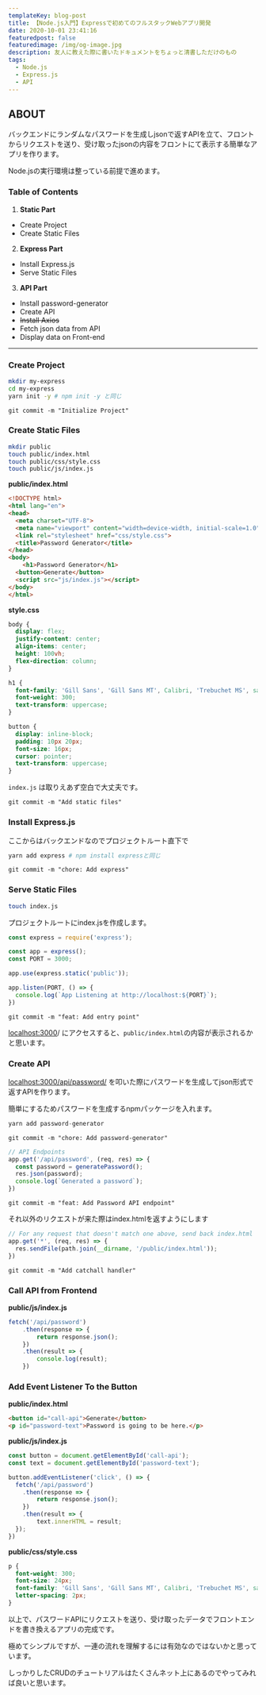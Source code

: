 ```yaml
---
templateKey: blog-post
title: 【Node.js入門】Expressで初めてのフルスタックWebアプリ開発
date: 2020-10-01 23:41:16
featuredpost: false
featuredimage: /img/og-image.jpg
description: 友人に教えた際に書いたドキュメントをちょっと清書しただけのもの
tags:
  - Node.js
  - Express.js
  - API
---
```


## ABOUT

バックエンドにランダムなパスワードを生成しjsonで返すAPIを立て、フロントからリクエストを送り、受け取ったjsonの内容をフロントにて表示する簡単なアプリを作ります。

Node.jsの実行環境は整っている前提で進めます。

### Table of Contents

1. **Static Part**
- Create Project
- Create Static Files

2. **Express Part**

- Install Express.js
- Serve Static Files

3. **API Part**

- Install password-generator
- Create API
- ~~Install Axios~~
- Fetch json data from API
- Display data on Front-end

---

### Create Project

```bash
mkdir my-express
cd my-express
yarn init -y # npm init -y と同じ
```

`git commit -m "Initialize Project"`

### Create Static Files

```bash
mkdir public
touch public/index.html
touch public/css/style.css
touch public/js/index.js
```

**public/index.html**

```html
<!DOCTYPE html>
<html lang="en">
<head>
  <meta charset="UTF-8">
  <meta name="viewport" content="width=device-width, initial-scale=1.0">
  <link rel="stylesheet" href="css/style.css">
  <title>Password Generator</title>
</head>
<body>
	<h1>Password Generator</h1>
  <button>Generate</button>
  <script src="js/index.js"></script>
</body>
</html>
```

**style.css**

```css
body {
  display: flex;
  justify-content: center;
  align-items: center;
  height: 100vh;
  flex-direction: column;
}

h1 {
  font-family: 'Gill Sans', 'Gill Sans MT', Calibri, 'Trebuchet MS', sans-serif;
  font-weight: 300;
  text-transform: uppercase;
}

button {
  display: inline-block;
  padding: 10px 20px;
  font-size: 16px;
  cursor: pointer;
  text-transform: uppercase;
}
```

`index.js` は取りえあず空白で大丈夫です。

`git commit -m "Add static files"`

### Install Express.js

ここからはバックエンドなのでプロジェクトルート直下で

```bash
yarn add express # npm install expressと同じ
```

`git commit -m "chore: Add express"`

### Serve Static Files

```bash
touch index.js
```

プロジェクトルートにindex.jsを作成します。

```jsx
const express = require('express');

const app = express();
const PORT = 3000;

app.use(express.static('public'));

app.listen(PORT, () => {
  console.log(`App Listening at http://localhost:${PORT}`);
})
```

`git commit -m "feat: Add entry point"`

[localhost:3000](http://localhost:3000)/ にアクセスすると、`public/index.html`の内容が表示されるかと思います。

### Create API

[localhost:3000/api/password/](http://localhost:3000/api/password/) を叩いた際にパスワードを生成してjson形式で返すAPIを作ります。

簡単にするためパスワードを生成するnpmパッケージを入れます。

```jsx
yarn add password-generator
```

`git commit -m "chore: Add password-generator"`

```jsx
// API Endpoints
app.get('/api/password', (req, res) => {
  const password = generatePassword();
  res.json(password);
  console.log(`Generated a password`);
})
```

`git commit -m "feat: Add Password API endpoint"`

それ以外のリクエストが来た際はindex.htmlを返すようにします

```jsx
// For any request that doesn't match one above, send back index.html
app.get('*', (req, res) => {
  res.sendFile(path.join(__dirname, '/public/index.html'));
})
```

`git commit -m "Add catchall handler"`

### Call API from Frontend

**public/js/index.js**

```jsx
fetch('/api/password')
	.then(response => {
		return response.json();
	})
	.then(result => {
		console.log(result);
	})
```

### Add Event Listener To the Button

**public/index.html**

```html
<button id="call-api">Generate</button>
<p id="password-text">Password is going to be here.</p>
```

**public/js/index.js**

```jsx
const button = document.getElementById('call-api');
const text = document.getElementById('password-text');

button.addEventListener('click', () => {
  fetch('/api/password')
	.then(response => {
		return response.json();
	})
	.then(result => {
		text.innerHTML = result;
  });
})
```

**public/css/style.css**

```css
p {
  font-weight: 300;
  font-size: 24px;
  font-family: 'Gill Sans', 'Gill Sans MT', Calibri, 'Trebuchet MS', sans-serif;
  letter-spacing: 2px;
}
```



以上で、パスワードAPIにリクエストを送り、受け取ったデータでフロントエンドを書き換えるアプリの完成です。

極めてシンプルですが、一連の流れを理解するには有効なのではないかと思っています。

しっかりしたCRUDのチュートリアルはたくさんネット上にあるのでやってみれば良いと思います。
